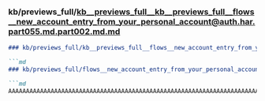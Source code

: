 ### kb/previews_full/kb__previews_full__kb__previews_full__flows__new_account_entry_from_your_personal_account@auth.har.part055.md.part002.md.md

```md
### kb/previews_full/kb__previews_full__flows__new_account_entry_from_your_personal_account@auth.har.part055.md.part002.md

```md
### kb/previews_full/flows__new_account_entry_from_your_personal_account@auth.har.part055.md (part 002)

```md
AAAAAAAAAAAAAAAAAAAAAAAAAAAAAAAAAAAAAAAAAAAAAAAAAAAAAAAAAAAAAAAAAAAAAAAAAAAAAAAAAAA
```

```

```

```

